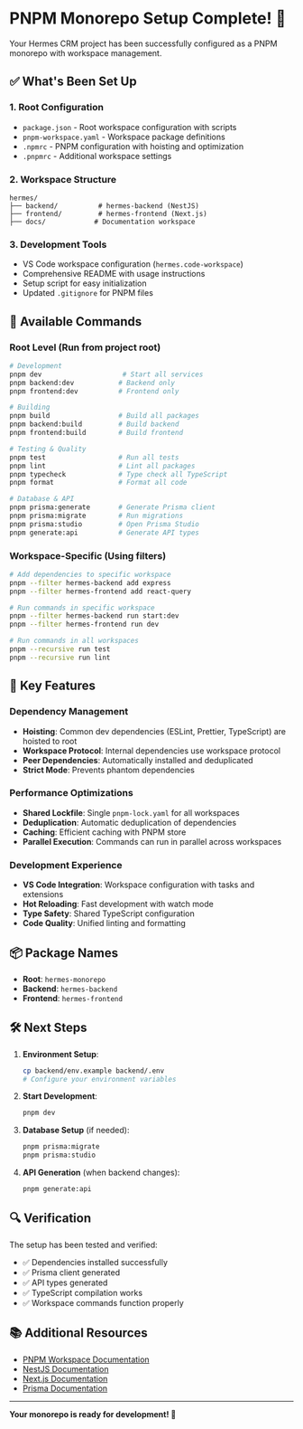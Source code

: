 # PNPM Monorepo Setup Complete! 🎉

Your Hermes CRM project has been successfully configured as a PNPM monorepo with workspace management.

## ✅ What's Been Set Up

### 1. **Root Configuration**

- `package.json` - Root workspace configuration with scripts
- `pnpm-workspace.yaml` - Workspace package definitions
- `.npmrc` - PNPM configuration with hoisting and optimization
- `.pnpmrc` - Additional workspace settings

### 2. **Workspace Structure**

```
hermes/
├── backend/          # hermes-backend (NestJS)
├── frontend/         # hermes-frontend (Next.js)
├── docs/            # Documentation workspace
```

### 3. **Development Tools**

- VS Code workspace configuration (`hermes.code-workspace`)
- Comprehensive README with usage instructions
- Setup script for easy initialization
- Updated `.gitignore` for PNPM files

## 🚀 Available Commands

### Root Level (Run from project root)

```bash
# Development
pnpm dev                    # Start all services
pnpm backend:dev           # Backend only
pnpm frontend:dev          # Frontend only

# Building
pnpm build                 # Build all packages
pnpm backend:build         # Build backend
pnpm frontend:build        # Build frontend

# Testing & Quality
pnpm test                  # Run all tests
pnpm lint                  # Lint all packages
pnpm typecheck             # Type check all TypeScript
pnpm format                # Format all code

# Database & API
pnpm prisma:generate       # Generate Prisma client
pnpm prisma:migrate        # Run migrations
pnpm prisma:studio         # Open Prisma Studio
pnpm generate:api          # Generate API types
```

### Workspace-Specific (Using filters)

```bash
# Add dependencies to specific workspace
pnpm --filter hermes-backend add express
pnpm --filter hermes-frontend add react-query

# Run commands in specific workspace
pnpm --filter hermes-backend run start:dev
pnpm --filter hermes-frontend run dev

# Run commands in all workspaces
pnpm --recursive run test
pnpm --recursive run lint
```

## 🔧 Key Features

### **Dependency Management**

- **Hoisting**: Common dev dependencies (ESLint, Prettier, TypeScript) are hoisted to root
- **Workspace Protocol**: Internal dependencies use workspace protocol
- **Peer Dependencies**: Automatically installed and deduplicated
- **Strict Mode**: Prevents phantom dependencies

### **Performance Optimizations**

- **Shared Lockfile**: Single `pnpm-lock.yaml` for all workspaces
- **Deduplication**: Automatic deduplication of dependencies
- **Caching**: Efficient caching with PNPM store
- **Parallel Execution**: Commands can run in parallel across workspaces

### **Development Experience**

- **VS Code Integration**: Workspace configuration with tasks and extensions
- **Hot Reloading**: Fast development with watch mode
- **Type Safety**: Shared TypeScript configuration
- **Code Quality**: Unified linting and formatting

## 📦 Package Names

- **Root**: `hermes-monorepo`
- **Backend**: `hermes-backend`
- **Frontend**: `hermes-frontend`

## 🛠️ Next Steps

1. **Environment Setup**:

   ```bash
   cp backend/env.example backend/.env
   # Configure your environment variables
   ```

2. **Start Development**:

   ```bash
   pnpm dev
   ```

3. **Database Setup** (if needed):

   ```bash
   pnpm prisma:migrate
   pnpm prisma:studio
   ```

4. **API Generation** (when backend changes):
   ```bash
   pnpm generate:api
   ```

## 🔍 Verification

The setup has been tested and verified:

- ✅ Dependencies installed successfully
- ✅ Prisma client generated
- ✅ API types generated
- ✅ TypeScript compilation works
- ✅ Workspace commands function properly

## 📚 Additional Resources

- [PNPM Workspace Documentation](https://pnpm.io/workspaces)
- [NestJS Documentation](https://nestjs.com/)
- [Next.js Documentation](https://nextjs.org/docs)
- [Prisma Documentation](https://www.prisma.io/docs)

---

**Your monorepo is ready for development! 🚀**
